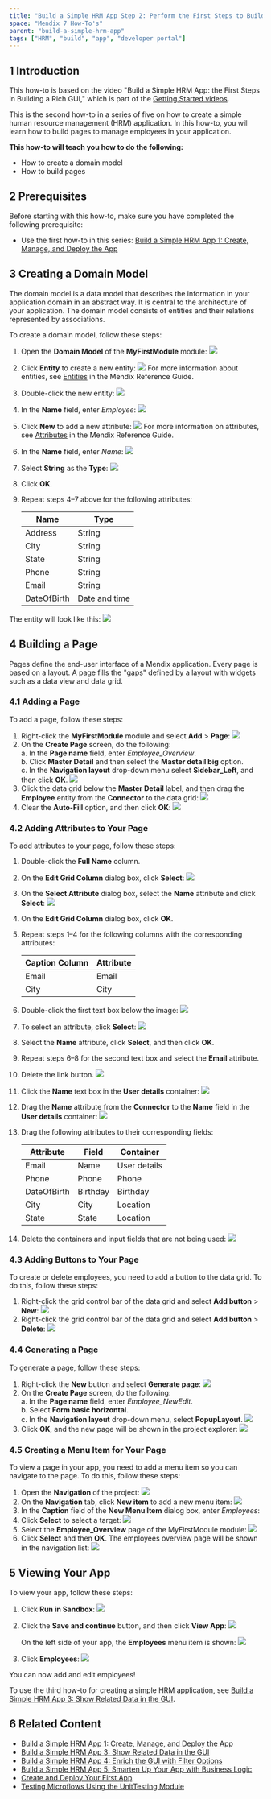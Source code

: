 ```yaml
---
title: "Build a Simple HRM App Step 2: Perform the First Steps to Build a Rich GUI"
space: "Mendix 7 How-To's"
parent: "build-a-simple-hrm-app"
tags: ["HRM", "build", "app", "developer portal"]
---
```


## 1 Introduction

This how-to is based on the video "Build a Simple HRM App: the First Steps in Building a Rich GUI," which is part of the [Getting Started videos](http://gettingstarted.mendixcloud.com/link/courses/gettingstarted).

This is the second how-to in a series of five on how to create a simple human resource management (HRM) application. In this how-to, you will learn how to build pages to manage employees in your application.

**This how-to will teach you how to do the following:**

* How to create a domain model
* How to build pages

## 2 Prerequisites

Before starting with this how-to, make sure you have completed the following prerequisite:

* Use the first how-to in this series: [Build a Simple HRM App 1: Create, Manage, and Deploy the App](build-a-simple-hrm-app-1-create-manage-and-deploy-the-app)

## 3 Creating a Domain Model

The domain model is a data model that describes the information in your application domain in an abstract way. It is central to the architecture of your application. The domain model consists of entities and their relations represented by associations.

To create a domain model, follow these steps:

1. Open the **Domain Model** of the **MyFirstModule** module:
    ![](attachments/18448671/18580883.png) 
2. Click **Entity** to create a new entity:
    ![](attachments/18448671/18580882.png)
    For more information about entities, see [Entities](/refguide7/entities) in the Mendix Reference Guide.
3. Double-click the new entity:
    ![](attachments/18448671/18580878.png)
4. In the **Name** field, enter *Employee*:
    ![](attachments/18448671/18580877.png)
5. Click **New** to add a new attribute:
    ![](attachments/18448671/18580879.png)
    For more information on attributes, see [Attributes](/refguide7/attributes) in the Mendix Reference Guide.
6. In the **Name** field, enter *Name*:
    ![](attachments/18448671/18580876.png)
7. Select **String** as the **Type**:
    ![](attachments/18448671/18580875.png)
8. Click **OK**.
9. Repeat steps 4–7 above for the following attributes:<br>

   Name | Type
   --- | ---
   Address | String
   City | String
   State | String
   Phone | String
   Email | String
   DateOfBirth | Date and time

The entity will look like this:
![](attachments/18448671/18580874.png)

## 4 Building a Page

Pages define the end-user interface of a Mendix application. Every page is based on a layout. A page fills the "gaps" defined by a layout with widgets such as a data view and data grid.

### 4.1 Adding a Page

To add a page, follow these steps:

1. Right-click the **MyFirstModule** module and select **Add** > **Page**:
    ![](attachments/18448671/18580873.png) 
2. On the **Create Page** screen, do the following:<br>
    a. In the **Page name** field, enter *Employee_Overview*.<br>
    b. Click **Master Detail** and then select the **Master detail big** option.<br>
    c. In the **Navigation layout** drop-down menu select **Sidebar_Left**, and then click **OK**.
    ![](attachments/18448671/18580871.png) 
3. Click the data grid below the **Master Detail** label, and then drag the **Employee** entity from the **Connector** to the data grid:
    ![](attachments/18448671/18580870.png)
4. Clear the **Auto-Fill** option, and then click **OK**:
     ![](attachments/18448671/18580869.png)

### 4.2 Adding Attributes to Your Page

To add attributes to your page, follow these steps:

1. Double-click the **Full Name** column.
2. On the **Edit Grid Column** dialog box, click **Select**:
    ![](attachments/18448671/18580868.png) 
3. On the **Select Attribute** dialog box, select the **Name** attribute and click **Select**:
    ![](attachments/18448671/18580866.png)
4. On the **Edit Grid Column** dialog box, click **OK**.
5. Repeat steps 1–4 for the following columns with the corresponding attributes:

    Caption Column | Attribute
    --- | ---
    Email | Email
    City | City

6. Double-click the first text box below the image:
    ![](attachments/18448671/18580865.png)
7. To select an attribute, click **Select**:
    ![](attachments/18448671/18580864.png) 
8. Select the **Name** attribute, click **Select**, and then click **OK**.
9. Repeat steps 6–8 for the second text box and select the **Email** attribute.
10. Delete the link button.
    ![](attachments/18448671/18580847.png)
11. Click the **Name** text box in the **User details** container:
    ![](attachments/18448671/18580863.png) 
12. Drag the **Name** attribute from the **Connector** to the **Name** field in the **User details** container:
    ![](attachments/18448671/18580862.png) 
13. Drag the following attributes to their corresponding fields:

    Attribute | Field | Container
    --- | --- | ---
    Email | Name | User details
    Phone | Phone | Phone
    DateOfBirth | Birthday | Birthday
    City | City | Location
    State | State | Location

14. Delete the containers and input fields that are not being used:
    ![](attachments/18448671/18580861.png) 

### 4.3 Adding Buttons to Your Page

To create or delete employees, you need to add a button to the data grid. To do this, follow these steps:

1. Right-click the grid control bar of the data grid and select **Add button** > **New**:
    ![](attachments/18448671/18580860.png) 
2. Right-click the grid control bar of the data grid and select **Add button** > **Delete**:
    ![](attachments/18448671/18580858.png) 

### 4.4 Generating a Page

To generate a page, follow these steps:

1. Right-click the **New** button and select **Generate page**:
    ![](attachments/18448671/18580857.png) 
2. On the **Create Page** screen, do the following:<br>
    a. In the **Page name** field, enter *Employee_NewEdit*.<br>
    b. Select **Form basic horizontal**.<br>
    c. In the **Navigation layout** drop-down menu, select **PopupLayout**.
    ![](attachments/18448671/18580856.png) 
3.  Click **OK**, and the new page will be shown in the project explorer:
    ![](attachments/18448671/18580852.png)

### 4.5 Creating a Menu Item for Your Page

To view a page in your app, you need to add a menu item so you can navigate to the page. To do this, follow these steps:

1. Open the **Navigation** of the project:
    ![](attachments/18448671/18580854.png) 
2. On the **Navigation** tab, click **New item** to add a new menu item:
    ![](attachments/18448671/18580853.png) 
3. In the **Caption** field of the **New Menu Item** dialog box, enter *Employees*:
4. Click **Select** to select a target:
    ![](attachments/18448671/18580850.png)
5. Select the **Employee_Overview** page of the MyFirstModule module:
    ![](attachments/18448671/18580849.png)
6. Click **Select** and then **OK**. The employees overview page will be shown in the navigation list:
    ![](attachments/18448671/18580848.png) 

## 5 Viewing Your App

To view your app, follow these steps:

1. Click **Run in Sandbox**:
    ![](attachments/14091670/14385449.png)
2. Click the **Save and continue** button, and then click **View App**:
    ![](attachments/14091670/14385450.png)

    On the left side of your app, the **Employees** menu item is shown:
    ![](attachments/18448671/18580846.png) 
4. Click **Employees**:
    ![](attachments/18448671/18580845.png)

You can now add and edit employees! 

To use the third how-to for creating a simple HRM application, see [Build a Simple HRM App 3: Show Related Data in the GUI](build-a-simple-hrm-app-3-show-related-data-in-the-gui).

## 6 Related Content

* [Build a Simple HRM App 1: Create, Manage, and Deploy the App](build-a-simple-hrm-app-1-create-manage-and-deploy-the-app)
* [Build a Simple HRM App 3: Show Related Data in the GUI](build-a-simple-hrm-app-3-show-related-data-in-the-gui)
* [Build a Simple HRM App 4: Enrich the GUI with Filter Options](build-a-simple-hrm-app-4-enrich-the-gui-with-filter-options)
* [Build a Simple HRM App 5: Smarten Up Your App with Business Logic](build-a-simple-hrm-app-5-smarten-up-your-app-with-business-logic)
* [Create and Deploy Your First App](create-and-deploy-your-first-app)
* [Testing Microflows Using the UnitTesting Module](../testing/testing-microflows-using-the-unittesting-module)
